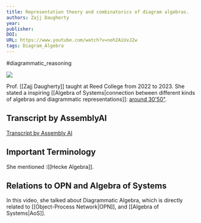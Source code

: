 ```yaml
---
title: Representation theory and combinatorics of diagram algebras.
authors: Zajj Daugherty
year: 
publisher: 
DOI: 
URL: https://www.youtube.com/watch?v=noh2AiUvJ2w
tags: Diagram_Algebra
---
```


#diagrammatic_reasoning 

![](https://www.youtube.com/watch?v=noh2AiUvJ2w)

Prof. [[Zajj Daugherty]] taught at Reed College from 2022 to 2023. She stated a inspiring [[Algebra of Systems|connection between different kinds of algebras and diagrammatic representations]]: [around 30'50"](https://youtu.be/noh2AiUvJ2w?t=1850).

## Transcript by AssemblyAI

[Transcript by Assembly AI](https://www.assemblyai.com/playground/transcript/6lvpxcqotx-c969-4453-81aa-446e02dd8829)

## Important Terminology
She mentioned :[[Hecke Algebra]].

## Relations to OPN and Algebra of Systems
In this video, she talked about Diagrammatic Algebra, which is directly related to [[Object-Process Network|OPN]], and [[Algebra of Systems|AoS]].